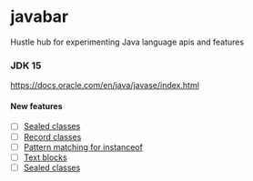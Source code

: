 # javabar
Hustle hub for experimenting Java language apis and features

### JDK 15
https://docs.oracle.com/en/java/javase/index.html
#### New features
* [ ] [Sealed classes](https://openjdk.java.net/jeps/360)
* [ ] [Record classes](https://openjdk.java.net/jeps/384)
* [ ] [Pattern matching for instanceof](https://openjdk.java.net/jeps/375)
* [ ] [Text blocks](https://openjdk.java.net/jeps/378)
* [ ] [Sealed classes](https://openjdk.java.net/jeps/360)
